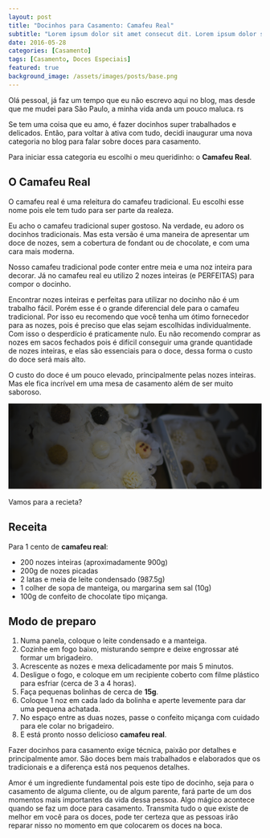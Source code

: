 ```yaml
---
layout: post
title: "Docinhos para Casamento: Camafeu Real"
subtitle: "Lorem ipsum dolor sit amet consecut dit. Lorem ipsum dolor sit amet consecut dit. Lorem ipsum dolor sit amet consecut dit."
date: 2016-05-28
categories: [Casamento]
tags: [Casamento, Doces Especiais]
featured: true
background_image: /assets/images/posts/base.png
---
```


Olá pessoal, já faz um tempo que eu não escrevo aqui no blog, mas desde que me mudei para São Paulo, a minha vida anda um pouco maluca. rs

Se tem uma coisa que eu amo, é fazer docinhos super trabalhados e delicados. Então, para voltar à ativa com tudo, decidi inaugurar uma nova categoria no blog para falar sobre doces para casamento.

Para iniciar essa categoria eu escolhi o meu queridinho: o **Camafeu Real**.

## O Camafeu Real

O camafeu real é uma releitura do camafeu tradicional. Eu escolhi esse nome pois ele tem tudo para ser parte da realeza.

Eu acho o camafeu tradicional super gostoso. Na verdade, eu adoro os docinhos tradicionais. Mas esta versão é uma maneira de apresentar um doce de nozes, sem a cobertura de fondant ou de chocolate, e com uma cara mais moderna.

Nosso camafeu tradicional pode conter entre meia e uma noz inteira para decorar. Já no camafeu real eu utilizo 2 nozes inteiras (e PERFEITAS) para compor o docinho.

Encontrar nozes inteiras e perfeitas para utilizar no docinho não é um trabalho fácil. Porém esse é o grande diferencial dele para o camafeu tradicional. Por isso eu recomendo que você tenha um ótimo fornecedor para as nozes, pois é preciso que elas sejam escolhidas individualmente. Com isso o desperdício é praticamente nulo. Eu não recomendo comprar as nozes em sacos fechados pois é difícil conseguir uma grande quantidade de nozes inteiras, e elas são essenciais para o doce, dessa forma o custo do doce será mais alto.

O custo do doce é um pouco elevado, principalmente pelas nozes inteiras. Mas ele fica incrível em uma mesa de casamento além de ser muito saboroso.

![foto das nozes](/assets/images/posts/base.png)

Vamos para a recieta?

## Receita

Para 1 cento de **camafeu real**:

- 200 nozes inteiras (aproximadamente 900g)
- 200g de nozes picadas
- 2 latas e meia de leite condensado (987.5g)
- 1 colher de sopa de manteiga, ou margarina sem sal (10g)
- 100g de confeito de chocolate tipo miçanga.

## Modo de preparo

1. Numa panela, coloque o leite condensado e a manteiga.
2. Cozinhe em fogo baixo, misturando sempre e deixe engrossar até formar um brigadeiro.
3. Acrescente as nozes e mexa delicadamente por mais 5 minutos.
4. Desligue o fogo, e coloque em um recipiente coberto com filme plástico para esfriar (cerca de 3 a 4 horas).
5. Faça pequenas bolinhas de cerca de **15g**.
6. Coloque 1 noz em cada lado da bolinha e aperte levemente para dar uma pequena achatada.
7. No espaço entre as duas nozes, passe o confeito miçanga com cuidado para ele colar no brigadeiro.
8. E está pronto nosso delicioso **camafeu real**.

Fazer docinhos para casamento exige técnica, paixão por detalhes e principalmente amor. São doces bem mais trabalhados e elaborados que os tradicionais e a diferença está nos pequenos detalhes.

Amor é um ingrediente fundamental pois este tipo de docinho, seja para o casamento de alguma cliente, ou de algum parente, fará parte de um dos momentos mais importantes da vida dessa pessoa. Algo mágico acontece quando se faz um doce para casamento. Transmita tudo o que existe de melhor em você para os doces, pode ter certeza que as pessoas irão reparar nisso no momento em que colocarem os doces na boca.
